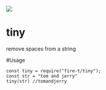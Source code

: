 
![](https://img.shields.io/badge/npm-%40fire--t%2Ftiny-brightgreen)
# tiny
remove  spaces from a string 

#Usage
```
const tiny = require("fire-t/tiny");
const str = "tom and jerry"
tiny(str) //tomandjerry
```


